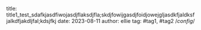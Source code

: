 title: title1_test_sdafkjasdfiwojasdjflaksdjfla;skdjfowijgasdjfoidjowejgljasdkfjaldksfjalkdfjakdljfal;kdsjfkj
date: 2023-08-11
author: ellie
tag: #tag1, #tag2
/*config*/
